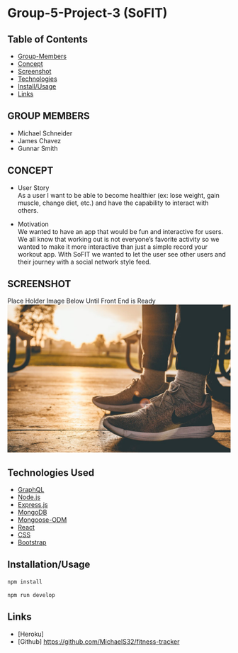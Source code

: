 # Group-5-Project-3 (SoFIT)
## Table of Contents
- [Group-Members](#group-members)
- [Concept](#concept)
- [Screenshot](#screenshot)
- [Technologies](#technologies-used)
- [Install/Usage](#installationusage)
- [Links](#links)

## GROUP MEMBERS

- Michael Schneider
- James Chavez
- Gunnar Smith

## CONCEPT

- User Story<br />
As a user I want to be able to become healthier (ex: lose weight, gain muscle, change diet, etc.) and have the capability to interact with others. 

- Motivation<br />
We wanted to have an app that would be fun and interactive for users. We all know that working out is not everyone’s favorite activity so we wanted to make it more interactive than just a simple record your workout app. With SoFIT we wanted to let the user see other users and their journey with a social network style feed.


## SCREENSHOT
Place Holder Image Below Until Front End is Ready
![image](assets/Workout1.jpeg)

## Technologies Used
- [GraphQL](https://graphql.org/learn/)
- [Node.js](https://nodejs.org/en/docs/)
- [Express.js](https://expressjs.com/)
- [MongoDB](https://www.mongodb.com/docs/)
- [Mongoose-ODM](https://mongoosejs.com/)
- [React](https://reactjs.org/docs/getting-started.html)
- [CSS](https://devdocs.io/css/)
- [Bootstrap](https://getbootstrap.com/docs/4.1/getting-started/introduction/)

## Installation/Usage

```
npm install
```

```
npm run develop
```

## Links

- [Heroku] 
- [Github] https://github.com/MichaelS32/fitness-tracker
